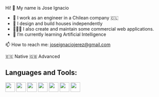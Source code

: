 Hi! 👋 My name is Jose Ignacio 

- 🔭 I work as an engineer in a Chilean company 🇨🇱
- 🏡 I design and build houses independently
- 👨🏻‍💻 I also create and maintain some commercial web applications. 
- 🌱 I’m currently learning Artificial Intelligence


📫 How to reach me: joseignaciojerez@gmail.com

:es: Native
:gb: Advanced

<h2>Languages and Tools:</h2>
  
  
<img src="https://raw.githubusercontent.com/jmnote/z-icons/master/svg/ruby.svg" width="30" height="30">
<img src="https://raw.githubusercontent.com/jmnote/z-icons/master/svg/c.svg" width="30" height="30">
<img src="https://raw.githubusercontent.com/jmnote/z-icons/master/svg/javascript.svg" width="30" height="30">
<img src="https://raw.githubusercontent.com/jmnote/z-icons/master/svg/python.svg" width="30" height="30">
<img src="https://raw.githubusercontent.com/jmnote/z-icons/master/svg/git.svg" width="30" height="30">
<img src="https://raw.githubusercontent.com/jmnote/z-icons/master/svg/github.svg" width="30" height="30">
<img src="https://raw.githubusercontent.com/jmnote/z-icons/master/svg/bootstrap.svg" width="30" height="30">
   
  






